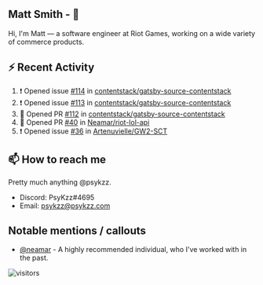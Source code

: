 <!--
[![PsyKzz's github stats](https://github-readme-stats.vercel.app/api?username=psykzz&show_icons=true)](https://github.com/anuraghazra/github-readme-stats)
-->

## Matt Smith - 👋
Hi, I'm Matt — a software engineer at Riot Games, working on a wide variety of commerce products.

## ⚡ Recent Activity

<!--START_SECTION:activity-->
1. ❗️ Opened issue [#114](https://github.com/contentstack/gatsby-source-contentstack/issues/114) in [contentstack/gatsby-source-contentstack](https://github.com/contentstack/gatsby-source-contentstack)
2. ❗️ Opened issue [#113](https://github.com/contentstack/gatsby-source-contentstack/issues/113) in [contentstack/gatsby-source-contentstack](https://github.com/contentstack/gatsby-source-contentstack)
3. 💪 Opened PR [#112](https://github.com/contentstack/gatsby-source-contentstack/pull/112) in [contentstack/gatsby-source-contentstack](https://github.com/contentstack/gatsby-source-contentstack)
4. 💪 Opened PR [#40](https://github.com/Neamar/riot-lol-api/pull/40) in [Neamar/riot-lol-api](https://github.com/Neamar/riot-lol-api)
5. ❗️ Opened issue [#36](https://github.com/Artenuvielle/GW2-SCT/issues/36) in [Artenuvielle/GW2-SCT](https://github.com/Artenuvielle/GW2-SCT)
<!--END_SECTION:activity-->


## 📫 How to reach me

Pretty much anything @psykzz.

- Discord: PsyKzz#4695
- Email: psykzz@psykzz.com


## Notable mentions / callouts

 - [@neamar](https://github.com/neamar) - A highly recommended individual, who I've worked with in the past.


![visitors](https://visitor-badge.glitch.me/badge?page_id=psykzz/psykzz)


